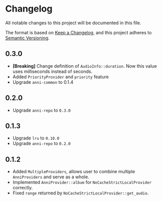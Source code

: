 # Changelog

All notable changes to this project will be documented in this file.

The format is based on [Keep a Changelog](https://keepachangelog.com/en/1.0.0/),
and this project adheres to [Semantic Versioning](https://semver.org/spec/v2.0.0.html).

## 0.3.0

- **[Breaking]** Change definition of `AudioInfo::duration`. Now this value uses milliseconds instead of seconds.
- Added `PriorityProvider` and `priority` feature
- Upgrade `anni-common` to 0.1.4

## 0.2.0

- Upgrade `anni-repo` to `0.3.0`

## 0.1.3

- Upgrade `lru` to `0.10.0`
- Upgrade `anni-repo` to `0.2.0`

## 0.1.2

- Added `MultipleProviders`, allows user to combine multiple `AnniProviders` and serve as a whole.
- Implemented `AnniProvider::album` for `NoCacheStrictLocalProvider` correctly.
- Fixed `range` returned by `NoCacheStrictLocalProvider::get_audio`.

